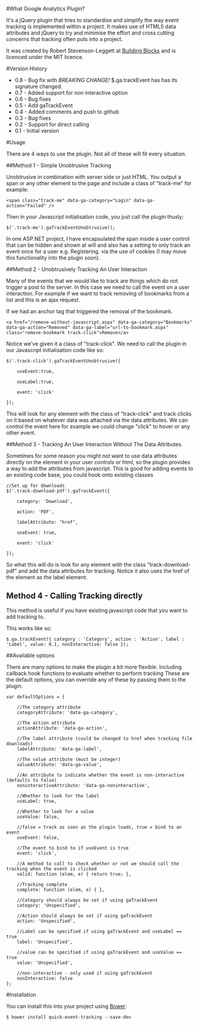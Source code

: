 #What Google Analytics Plugin?

It's a jQuery plugin that tries to standardise and simplify the way event tracking is implemented within a project. It makes use of HTML5 data attributes and jQuery to try and minimise the effort and cross cutting concerns that tracking often puts into a project.

It was created by Robert Stevenson-Leggett at <a href="http://www.building-blocks.com">Building Blocks</a> and is licenced under the MIT licence.

#Version History
 - 0.8 - Bug fix with *BREAKING CHANGE!* $.ga.trackEvent has has its signature changed.
 - 0.7 - Added support for non interactive option
 - 0.6 - Bug fixes
 - 0.5 - Add gaTrackEvent
 - 0.4 - Added comments and push to github
 - 0.3 - Bug fixes
 - 0.2 - Support for direct calling
 - 0.1 - Initial version

#Usage

There are 4 ways to use the plugin. Not all of these will fit every situation.

##Method 1 - Simple Unobtrusive Tracking

Unobtrusive in combination with server side or just HTML. You output a span or any other element to the page and include a class of "track-me" for example:

	<span class="track-me" data-ga-category="Login" data-ga-action="Failed" />

Then in your Javascript initialisation code, you just call the plugin thusly:

	$('.track-me').gaTrackEventUnobtrusive();

In one ASP.NET project, I have encapsulated the span inside a user control that can be hidden and shown at will and also has a setting to only track an event once for a user e.g. Registering. via the use of cookies (I may move this functionality into the plugin soon).

##Method 2 - Unobtrusively Tracking An User Interaction

Many of the events that we would like to track are things which do not trigger a post to the server. In this case we need to call the event on a user interaction. For example if we want to track removing of bookmarks from a list and this is an ajax request.

If we had an anchor tag that triggered the removal of the bookmark.

	<a href="/remove-without-javascript.aspx" data-ga-category="Bookmarks" data-ga-action="Removed" data-ga-label="url-to-bookmark.aspx" class="remove-bookmark track-click">Remove</a>

Notice we've given it a class of "track-click".  We need to call the plugin in our Javascript initialisation code like so:

	$('.track-click').gaTrackEventUnobtrusive({

		useEvent:true,

		useLabel:true,

		event: 'click'

	});

This will look for any element with the class of "track-click" and track clicks on it based on whatever data was attached via the data attributes. We can control the event here for example we could change "click" to hover or any other event. 

##Method 3 - Tracking An User Interaction Without The Data Attributes.

Sometimes for some reason you might not want to use data attributes directly on the element in your user controls or html, so the plugin provides a way to add the attributes from javascript. This is good for adding events to an existing code base, you could hook onto existing classes 

	//Set up for downloads
	$('.track-download-pdf').gaTrackEvent({

		category: 'Download',

		action: 'PDF',

		labelAttribute: "href",

		useEvent: true,

		event: 'click'

	});

So what this will do is look for any element with the class "track-download-pdf" and add the data attributes for tracking. Notice it also uses the href of the element as the label element.

## Method 4 - Calling Tracking directly

This method is useful if you have existing javascript code that you want to add tracking to.

This works like so:

	$.ga.trackEvent({ category : 'Category', action : 'Action', label : 'Label', value: 0.1, nonInteractive: false });

##Available options

There are many options to make the plugin a bit more flexible. Including callback hook functions to evaluate whether to perform tracking These are the default options, you can override any of these by passing them to the plugin.

    var defaultOptions = {
        
		//The category attribute
        categoryAttribute: 'data-ga-category',
        
		//The action attribute
        actionAttribute: 'data-ga-action',
        
		//The label attribute (could be changed to href when tracking file downloads)
        labelAttribute: 'data-ga-label',
        
		//The value attribute (must be integer)
        valueAttribute: 'data-ga-value',
        
		//An attribute to indicate whether the event is non-interactive (defaults to false)
        noninteractiveAttribute: 'data-ga-noninteractive',
        
		//Whether to look for the label
        useLabel: true,
        
		//Whether to look for a value
        useValue: false,
        
		//false = track as soon as the plugin loads, true = bind to an event
        useEvent: false,
        
		//The event to bind to if useEvent is true
        event: 'click',
        
		//A method to call to check whether or not we should call the tracking when the event is clicked
        valid: function (elem, e) { return true; },
        
		//Tracking complete
        complete: function (elem, e) { },
        
		//Category should always be set if using gaTrackEvent
        category: 'Unspecified',
        
		//Action should always be set if using gaTrackEvent
        action: 'Unspecified',
        
		//Label can be specified if using gaTrackEvent and useLabel == true
        label: 'Unspecified',
        
		//value can be specified if using gaTrackEvent and useValue == true
        value: 'Unspecified',
        
		//non-interactive - only used if using gaTrackEvent
        nonInteractive: false
    };


#Installation

You can install this into your project using [Bower](http://bower.io):
```
$ bower install quick-event-tracking --save-dev
```
